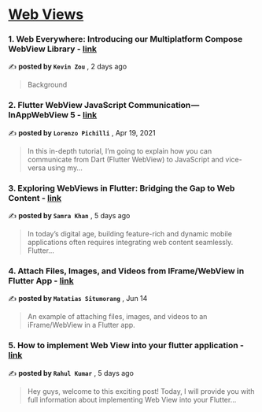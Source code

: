 
<h1><a href=https://medium.com/tag/webview/recommended target="_blank" rel="noopener noreferrer">Web Views</a></h1>
<h3>1. Web Everywhere: Introducing our Multiplatform Compose WebView Library - <a href=https://medium.com/@zmj10170812/web-everywhere-introducing-our-multiplatform-compose-webview-library-f9b1264b370?source=tag_recommended_feed---------0-84----------webview----------02379cbd_ce08_46ac_aa65_b49bb8f67eb6------- target="_blank" rel="noopener noreferrer">link</a></h3>

✍️ **posted by `Kevin Zou`** <date> , 2 days ago</date>

<blockquote>Background</blockquote>

<h3>2. Flutter WebView JavaScript Communication — InAppWebView 5 - <a href=https://medium.com/flutter-community/flutter-webview-javascript-communication-inappwebview-5-403088610949?source=tag_recommended_feed---------1-85----------webview----------02379cbd_ce08_46ac_aa65_b49bb8f67eb6------- target="_blank" rel="noopener noreferrer">link</a></h3>

✍️ **posted by `Lorenzo Pichilli`** <date> , Apr 19, 2021</date>

<blockquote>In this in-depth tutorial, I’m going to explain how you can communicate from Dart (Flutter WebView) to JavaScript and vice-versa using my…</blockquote>

<h3>3. Exploring WebViews in Flutter: Bridging the Gap to Web Content - <a href=https://medium.com/@samra.sajjad0001/exploring-webviews-in-flutter-bridging-the-gap-to-web-content-59fbc47b3141?source=tag_recommended_feed---------2-84----------webview----------02379cbd_ce08_46ac_aa65_b49bb8f67eb6------- target="_blank" rel="noopener noreferrer">link</a></h3>

✍️ **posted by `Samra Khan`** <date> , 5 days ago</date>

<blockquote>In today’s digital age, building feature-rich and dynamic mobile applications often requires integrating web content seamlessly. Flutter…</blockquote>

<h3>4. Attach Files, Images, and Videos from IFrame/WebView in Flutter App - <a href=https://medium.com/gitconnected/attach-files-images-and-videos-from-iframe-webview-in-flutter-app-effbe064e3e?source=tag_recommended_feed---------3-85----------webview----------02379cbd_ce08_46ac_aa65_b49bb8f67eb6------- target="_blank" rel="noopener noreferrer">link</a></h3>

✍️ **posted by `Matatias Situmorang`** <date> , Jun 14</date>

<blockquote>An example of attaching files, images, and videos to an iFrame/WebView in a Flutter app.</blockquote>

<h3>5. How to implement Web View into your flutter application - <a href=https://medium.com/@rkinfo.h/how-to-implement-web-view-into-your-flutter-application-52f627f3c423?source=tag_recommended_feed---------4-84----------webview----------02379cbd_ce08_46ac_aa65_b49bb8f67eb6------- target="_blank" rel="noopener noreferrer">link</a></h3>

✍️ **posted by `Rahul Kumar`** <date> , 5 days ago</date>

<blockquote>Hey guys, welcome to this exciting post! Today, I will provide you with full information about implementing Web View into your Flutter…</blockquote>


